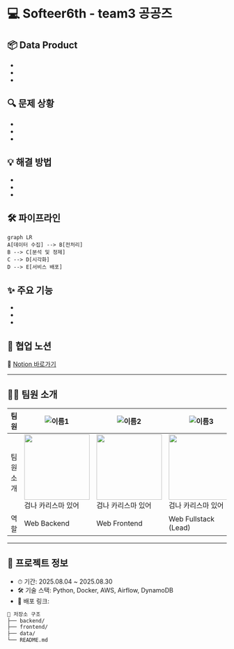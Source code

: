 # 💻 Softeer6th - team3 공공즈

## 📦 Data Product  
-
-
-

## 🔍 문제 상황  
-
-
-

## 💡 해결 방법  
-
-
-

## 🛠 파이프라인

```mermaid
graph LR
A[데이터 수집] --> B[전처리]
B --> C[분석 및 정제]
C --> D[시각화]
D --> E[서비스 배포]
```

## ✨ 주요 기능  
- 
- 
- 


## 🧠 협업 노션  
📎 [Notion 바로가기](https://chayhyeon.notion.site/245331850b7b80b299e9c01ba572cc63)

---

## 👨‍💻 팀원 소개

| 팀원 | ![이름1](https://img.shields.io/badge/Github-username1-black?logo=github&style=flat-square) | ![이름2](https://img.shields.io/badge/Github-username2-black?logo=github&style=flat-square) | ![이름3](https://img.shields.io/badge/Github-username3-black?logo=github&style=flat-square) |
|------|---|---|---|
| 팀원 소개 | <img src="https://raw.githubusercontent.com/your-repo/img/member1.png" width="150"/> <br/> 검나 카리스마 있어 | <img src="https://raw.githubusercontent.com/your-repo/img/member2.png" width="150"/> <br/> 검나 카리스마 있어 | <img src="https://raw.githubusercontent.com/your-repo/img/member3.png" width="150"/> <br/> 검나 카리스마 있어 |
| 역할 | Web Backend | Web Frontend | Web Fullstack (Lead) |

---

## 📂 프로젝트 정보

- ⏱ 기간: 2025.08.04 ~ 2025.08.30  
- 🛠 기술 스택: Python, Docker, AWS, Airflow, DynamoDB
- 🚀 배포 링크:

```bash
📁 저장소 구조
├── backend/
├── frontend/
├── data/
└── README.md
```
